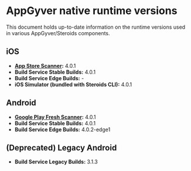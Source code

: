 # AppGyver native runtime versions

This document holds up-to-date information on the runtime versions used in various AppGyver/Steroids components.

## iOS
* **[App Store Scanner](https://itunes.apple.com/us/app/appgyver-scanner/id575076515?mt=8):** 4.0.1
* **Build Service Stable Builds:** 4.0.1
* **Build Service Edge Builds:** -
* **iOS Simulator (bundled with Steroids CLI):** 4.0.1

## Android
* **[Google Play Fresh Scanner](https://play.google.com/store/apps/details?id=com.appgyver.freshandroid&hl=en):** 4.0.1
* **Build Service Stable Builds:** 4.0.1
* **Build Service Edge Builds:** 4.0.2-edge1

## (Deprecated) Legacy Android
* **Build Service Legacy Builds:** 3.1.3
